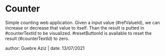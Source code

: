 # Counter
 Simple counting web application.
 Given a input value (#refValueId), we can increase or decrease that value to itself.
 Than the result is putted in #counterTextId to be visualized.
 #resetButtonId is available to reset the result (#counterTextId) to zero.

 author: Guebre Aziz | date: 13/07/2021
